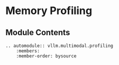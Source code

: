 # Memory Profiling

## Module Contents

```{eval-rst}
.. automodule:: vllm.multimodal.profiling
    :members:
    :member-order: bysource
```
